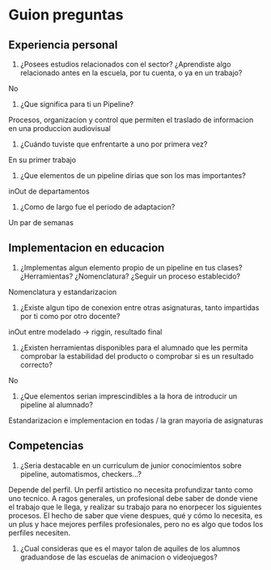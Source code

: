 # Guion preguntas

## Experiencia personal

1. ¿Posees estudios relacionados con el sector? ¿Aprendiste algo relacionado antes en la escuela, por tu cuenta, o ya en un trabajo?

No

1. ¿Que significa para ti un Pipeline?

Procesos, organizacion y control que permiten el traslado de informacion en una produccion audiovisual

1. ¿Cuándo tuviste que enfrentarte a uno por primera vez?

En su primer trabajo

1. ¿Que elementos de un pipeline dirias que son los mas importantes?

inOut de departamentos

1. ¿Como de largo fue el periodo de adaptacion?

Un par de semanas

## Implementacion en educacion

1. ¿Implementas algun elemento propio de un pipeline en tus clases? ¿Herramientas? ¿Nomenclatura? ¿Seguir un proceso establecido?

Nomenclatura y estandarizacion

1. ¿Existe algun tipo de conexion entre otras asignaturas, tanto impartidas por ti como por otro docente?

inOut entre modelado -> riggin, resultado final

1. ¿Existen herramientas disponibles para el alumnado que les permita comprobar la estabilidad del producto o comprobar si es un resultado correcto?

No

1. ¿Que elementos serian imprescindibles a la hora de introducir un pipeline al alumnado?

Estandarizacion e implementacion en todas / la gran mayoria de asignaturas

## Competencias

1. ¿Seria destacable en un curriculum de junior conocimientos sobre pipeline, automatismos, checkers...?

Depende del perfil. Un perfil artistico no necesita profundizar tanto como uno tecnico. A ragos generales, un profesional debe saber de donde viene el trabajo que le llega, y realizar su trabajo para no enorpecer los siguientes procesos. El hecho de saber que viene despues, qué y cómo lo necesita, es un plus y hace mejores perfiles profesionales, pero no es algo que todos los perfiles necesiten.

1. ¿Cual consideras que es el mayor talon de aquiles de los alumnos graduandose de las escuelas de animacion o videojuegos?

